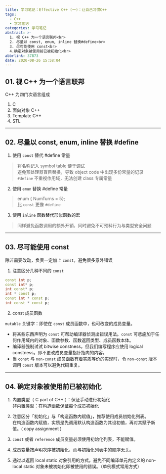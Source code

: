 ```yaml
---
title: 学习笔记：Effective C++ (一)：让自己习惯C++
tags:
  - C++
  - 学习笔记
categories: 学习笔记
abstract: >-
  1. 视 C++ 为一个语言联邦<br> 
  2. 尽量以 const, enum, inline 替换#define<br> 
  3. 尽可能使用 const<br> 
  4.确定对象被使用前已被初始化<br> 
abbrlink: 37873
date: 2020-08-26 15:58:04
---
```


## 01. 视 C++ 为一个语言联邦

C++ 为四门次语言组成

1. C
2. 面向对象 C++
3. Template C++
4. STL

---

## 02. 尽量以 const, enum, inline 替换 #define

1. 使用 `const` 替代 #define 常量  
> 将名称记入 symbol table 便于调试  
避免预处理器盲目替换，导致 object code 中出现多份常量的记录  
`#define` 不重视作用域，无法创建 class 专属常量
2. 使用 `emun` 替换 #define 常量
> enum { NumTurns = 5};  
比 `const` 更像 `#define`
3. 使用 `inline` 函数替代形似函数的宏
> 同样避免函数调用的额外开销，同时避免不可预料行为与类型安全问题

---

## 03. 尽可能使用 const

除非需要改动，负责一定加上 `const`，避免很多意外错误

1. 注意区分几种不同的 `const`

```c++
const int p;
const int* p;
int const* p;
int * const p;
const int * const p;
int const * const p;
```

2. const 成员函数

`mutable` 关键字：即使在 `const` 成员函数中，也可改变的成员变量。

- 将某些东西声明为 `const` 可帮助编译器侦测出错误用法。`const` 可悲施加于任何作用域内的对象、函数参数、函数返回类型、成员函数本体。
- 编译器强制试试 bitwise constness，但我们编写程序应使用 logical constness。即不更改成员变量指针指向的内容。
- 当 `const` 与 `non-const` 成员函数有着实质等价的实现时，令 `non-const` 版本调用 `const` 版本可以避免代码重复。

---

## 04. 确定对象被使用前已被初始化

1. 内置类型（ C part of C++ ）：保证手动进行初始化  
非内置类型：在构造函数保证每个成员初始化

2. 注意区分「初始化」与「构造函数内赋值」，推荐使用成员初始化列表。  
在构造函数内赋值，实质是先调用默认构造函数为其设初值，再对其赋予新值。( copy assignment )

3. `const` 或者 `reference` 成员变量必须使用初始化列表，不能赋值。

4. 成员变量按声明次序被初始化，而与初始化列表中的顺序无关。

5. 通过以返回 local static 对象引用的方式，避免不同编译单元内定义的 non-local static 对象未被初始化即被使用的错误。（单例模式常用方式）
